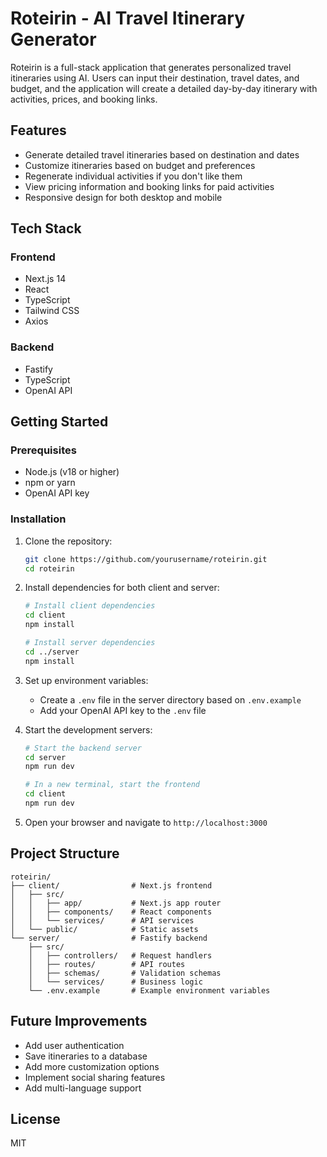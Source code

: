 # Roteirin - AI Travel Itinerary Generator

Roteirin is a full-stack application that generates personalized travel itineraries using AI. Users can input their destination, travel dates, and budget, and the application will create a detailed day-by-day itinerary with activities, prices, and booking links.

## Features

- Generate detailed travel itineraries based on destination and dates
- Customize itineraries based on budget and preferences
- Regenerate individual activities if you don't like them
- View pricing information and booking links for paid activities
- Responsive design for both desktop and mobile

## Tech Stack

### Frontend

- Next.js 14
- React
- TypeScript
- Tailwind CSS
- Axios

### Backend

- Fastify
- TypeScript
- OpenAI API

## Getting Started

### Prerequisites

- Node.js (v18 or higher)
- npm or yarn
- OpenAI API key

### Installation

1. Clone the repository:

   ```bash
   git clone https://github.com/yourusername/roteirin.git
   cd roteirin
   ```

2. Install dependencies for both client and server:

   ```bash
   # Install client dependencies
   cd client
   npm install

   # Install server dependencies
   cd ../server
   npm install
   ```

3. Set up environment variables:

   - Create a `.env` file in the server directory based on `.env.example`
   - Add your OpenAI API key to the `.env` file

4. Start the development servers:

   ```bash
   # Start the backend server
   cd server
   npm run dev

   # In a new terminal, start the frontend
   cd client
   npm run dev
   ```

5. Open your browser and navigate to `http://localhost:3000`

## Project Structure

```
roteirin/
├── client/                # Next.js frontend
│   ├── src/
│   │   ├── app/           # Next.js app router
│   │   ├── components/    # React components
│   │   └── services/      # API services
│   └── public/            # Static assets
└── server/                # Fastify backend
    ├── src/
    │   ├── controllers/   # Request handlers
    │   ├── routes/        # API routes
    │   ├── schemas/       # Validation schemas
    │   └── services/      # Business logic
    └── .env.example       # Example environment variables
```

## Future Improvements

- Add user authentication
- Save itineraries to a database
- Add more customization options
- Implement social sharing features
- Add multi-language support

## License

MIT
